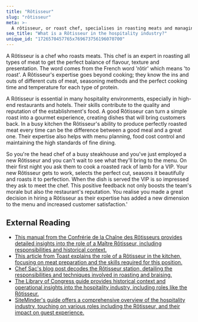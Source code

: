 ```yaml
---
title: "Rôtisseur"
slug: "rôtisseur"
meta: >-
  A rôtisseur, or roast chef, specialises in roasting meats and managing the rotisserie in restaurants. They ensure meats are cooked to perfection, enhancing guest satisfaction.
seo_title: "What is a Rôtisseur in the hospitality industry?"
unique_id: "1726570457765x769673756196070700"
---
```


A Rôtisseur is a chef who roasts meats. This chef is an expert in roasting all types of meat to get the perfect balance of flavour, texture and presentation. The word comes from the French word 'rôtir' which means 'to roast'. A Rôtisseur's expertise goes beyond cooking; they know the ins and outs of different cuts of meat, seasoning methods and the perfect cooking time and temperature for each type of protein.

A Rôtisseur is essential in many hospitality environments, especially in high-end restaurants and hotels. Their skills contribute to the quality and reputation of the establishment's food. A good Rôtisseur can turn a simple roast into a gourmet experience, creating dishes that will bring customers back. In a busy kitchen the Rôtisseur's ability to produce perfectly roasted meat every time can be the difference between a good meal and a great one. Their expertise also helps with menu planning, food cost control and maintaining the high standards of fine dining.

So you're the head chef of a busy steakhouse and you've just employed a new Rôtisseur and you can't wait to see what they'll bring to the menu. On their first night you ask them to cook a roasted rack of lamb for a VIP. Your new Rôtisseur gets to work, selects the perfect cut, seasons it beautifully and roasts it to perfection. When the dish is served the VIP is so impressed they ask to meet the chef. This positive feedback not only boosts the team's morale but also the restaurant's reputation. You realise you made a great decision in hiring a Rôtisseur as their expertise has added a new dimension to the menu and increased customer satisfaction.'

## External Reading

- [This manual from the Confrérie de la Chaîne des Rôtisseurs provides detailed insights into the role of a Maître Rôtisseur, including responsibilities and historical context.](https://www.chaineus.org/forms/Bailli-Manual.pdf)
- [This article from Toast explains the role of a Rôtisseur in the kitchen, focusing on meat preparation and the skills required for this position.](https://pos.toasttab.com/blog/on-the-line/how-to-hire-all-types-of-chefs?srsltid=AfmBOopB8NdH0rwrvhaNWH0vjGIH9jlvcjETgCumgM-Okbeb1R66gKtJ)
- [Chef Sac's blog post decodes the Rôtisseur station, detailing the responsibilities and techniques involved in roasting and braising.](https://www.chefsac.com/blogs/news/decoding-professional-kitchens-the-rotisseur-station)
- [The Library of Congress guide provides historical context and operational insights into the hospitality industry, including roles like the Rôtisseur.](https://guides.loc.gov/hospitality-restaurants-hotels/history/manuals)
- [SiteMinder's guide offers a comprehensive overview of the hospitality industry, touching on various roles including the Rôtisseur, and their impact on guest experience.](https://www.siteminder.com/r/hospitality-industry/)